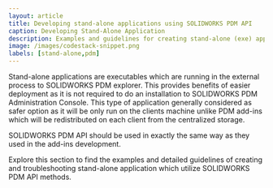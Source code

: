 ```yaml
---
layout: article
title: Developing stand-alone applications using SOLIDWORKS PDM API
caption: Developing Stand-Alone Application
description: Examples and guidelines for creating stand-alone (exe) applications with SOLIDWORKS PDM API
image: /images/codestack-snippet.png
labels: [stand-alone,pdm]
---
```

Stand-alone applications are executables which are running in the external process to SOLIDWORKS PDM explorer. This provides benefits of easier deployment as it is not required to do an installation to SOLIDWORKS PDM Administration Console. This type of application generally considered as safer option as it will be only run on the clients machine unlike PDM add-ins which will be redistributed on each client from the centralized storage.

SOLIDWORKS PDM API should be used in exactly the same way as they used in the add-ins development.

Explore this section to find the examples and detailed guidelines of creating and troubleshooting stand-alone application which utilize SOLIDWORKS PDM API methods.